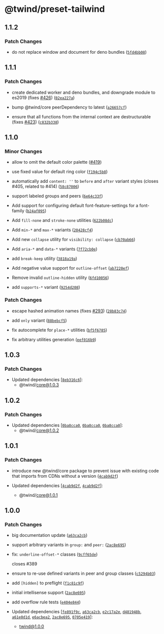 # @twind/preset-tailwind

## 1.1.2

### Patch Changes

- do not replace window and document for deno bundles ([`5fd4bb08`](https://github.com/tw-in-js/twind/commit/5fd4bb082857c6f5504a23a641a2b61a33e7db88))

## 1.1.1

### Patch Changes

- create dedicated worker and deno bundles, and downgrade module to es2019 (fixes [#426](https://github.com/tw-in-js/twind/issues/426)) ([`02ea227a`](https://github.com/tw-in-js/twind/commit/02ea227afffe474cde5e843c3519f0836ee18f8a))

- bump @twind/core peerDependency to latest ([`a26657cf`](https://github.com/tw-in-js/twind/commit/a26657cf025aa7ad207372b30034d81417ad41c7))

- ensure that all functions from the internal context are destructurable (fixes [#423](https://github.com/tw-in-js/twind/issues/423)) ([`c832b338`](https://github.com/tw-in-js/twind/commit/c832b33849690545e7a4dffbdada2f5b97f6aa08))

## 1.1.0

### Minor Changes

- allow to omit the default color palette ([#419](https://github.com/tw-in-js/twind/pull/419))

- use fixed value for default ring color ([`f194c5b8`](https://github.com/tw-in-js/twind/commit/f194c5b8e13bdc0dd66ec7c0df9dbc20d869e14a))

- automatically add `content: ''` to `before` and `after` variant styles (closes #405, related to #414) ([`58c87006`](https://github.com/tw-in-js/twind/commit/58c870060e13e95ac50bcd8b98de441126dafb05))

- support labeled groups and peers ([`6e64c33f`](https://github.com/tw-in-js/twind/commit/6e64c33f8f69155979cc4a90a74e695a484bcc9d))

- Add support for configuring default font-feature-settings for a font-family ([`b24af095`](https://github.com/tw-in-js/twind/commit/b24af09537c889eda791f675499f73acb37e7fb0))

- Add `fill-none` and `stroke-none` utilities ([`622b08dc`](https://github.com/tw-in-js/twind/commit/622b08dc4d74448abd78041586f5888bd82bb655))

- Add `min-*` and `max-*` variants ([`20428cf4`](https://github.com/tw-in-js/twind/commit/20428cf4d27d563456e3fa76b79f8a867a353fb8))

- Add new `collapse` utility for `visibility: collapse` ([`cb70ab66`](https://github.com/tw-in-js/twind/commit/cb70ab6609bc7a017bd80aeefcda8a6a5526997c))

- Add `aria-*` and `data-*` variants ([`7f72cb0e`](https://github.com/tw-in-js/twind/commit/7f72cb0ea61925fe5a9fca067656fd76f7df2f52))

- add `break-keep` utility ([`3818a19a`](https://github.com/tw-in-js/twind/commit/3818a19ab31f0a92de87e6f8e3cc44a45cc6c0e2))

- Add negative value support for `outline-offset` ([`ab7220ef`](https://github.com/tw-in-js/twind/commit/ab7220ef7a780e7f4cdf325f17527c5865ef2d28))

- Remove invalid `outline-hidden` utility ([`6fd10056`](https://github.com/tw-in-js/twind/commit/6fd100563c76135f8e281c804ee4bd1cae97bbde))

- add `supports-*` variant ([`9254d208`](https://github.com/tw-in-js/twind/commit/9254d20855db6c4b1ce3e114f28d4af1d307ac51))

### Patch Changes

- escape hashed animation names (fixes [#293](https://github.com/tw-in-js/twind/issues/293)) ([`28b83c74`](https://github.com/tw-in-js/twind/commit/28b83c74b024ddc7f3fc736171b6e844dbcbbb86))

- add `only` variant ([`88bebcf5`](https://github.com/tw-in-js/twind/commit/88bebcf570292b1f2d624de04a513045f6fe6498))

- fix autocomplete for `place-*` utilities ([`bf5f6785`](https://github.com/tw-in-js/twind/commit/bf5f67852f4323314bef24546cb7e2a3ab850675))

- fix arbitrary utilities generation ([`eef016b9`](https://github.com/tw-in-js/twind/commit/eef016b907d73b2a954c33548ee1c513dec94375))

## 1.0.3

### Patch Changes

- Updated dependencies [[`8eb316c6`](https://github.com/tw-in-js/twind/commit/8eb316c6e2736c1c8fde76d0d9b967261a411ced)]:
  - @twind/core@1.0.3

## 1.0.2

### Patch Changes

- Updated dependencies [[`0ba8cca0`](https://github.com/tw-in-js/twind/commit/0ba8cca0c5c18dcad7831ae3107c55eedeadc8e1), [`0ba8cca0`](https://github.com/tw-in-js/twind/commit/0ba8cca0c5c18dcad7831ae3107c55eedeadc8e1), [`0ba8cca0`](https://github.com/tw-in-js/twind/commit/0ba8cca0c5c18dcad7831ae3107c55eedeadc8e1)]:
  - @twind/core@1.0.2

## 1.0.1

### Patch Changes

- introduce new @twind/core package to prevent issue with existing code that imports from CDNs without a version ([`4cab9d2f`](https://github.com/tw-in-js/twind/commit/4cab9d2fc573dd2a91cc6667510ff1b7b890854b))

- Updated dependencies [[`4cab9d2f`](https://github.com/tw-in-js/twind/commit/4cab9d2fc573dd2a91cc6667510ff1b7b890854b), [`4cab9d2f`](https://github.com/tw-in-js/twind/commit/4cab9d2fc573dd2a91cc6667510ff1b7b890854b)]:
  - @twind/core@1.0.1

## 1.0.0

### Patch Changes

- big documentation update ([`a63ca2cb`](https://github.com/tw-in-js/twind/commit/a63ca2cbf450d8a6f72f4d60f5856cee88d16911))

- support arbitrary variants in `group:` and `peer:` ([`2ac8e695`](https://github.com/tw-in-js/twind/commit/2ac8e6950ad37bac0eb88116448bee8738388f59))

- fix: `underline-offset-*` classes ([`9cff65de`](https://github.com/tw-in-js/twind/commit/9cff65de91d9525cbd5fd04cd2c4618089440317))

  closes #389

- ensure to re-use defined variants in peer and group classes ([`c5294b03`](https://github.com/tw-in-js/twind/commit/c5294b036cf2292278f11f8467b48cb784554915))

- add `[hidden]` to preflight ([`f1c81c9f`](https://github.com/tw-in-js/twind/commit/f1c81c9fdb4154f55598a7cb5a979dc94d92204b))

- initial intellisense support ([`2ac8e695`](https://github.com/tw-in-js/twind/commit/2ac8e6950ad37bac0eb88116448bee8738388f59))

- add overflow rule tests ([`e404e844`](https://github.com/tw-in-js/twind/commit/e404e844c2c0c91a056802d99079ad8ec49c5810))

- Updated dependencies [[`fe891f9c`](https://github.com/tw-in-js/twind/commit/fe891f9c7990a041e0eccaff9a4f58d0834d46d2), [`a63ca2cb`](https://github.com/tw-in-js/twind/commit/a63ca2cbf450d8a6f72f4d60f5856cee88d16911), [`e2c17a2e`](https://github.com/tw-in-js/twind/commit/e2c17a2e8087875f1725e3b07bc32218d2f0c2c0), [`d481948b`](https://github.com/tw-in-js/twind/commit/d481948b0513a59cc3495d5e31f0437c9690d59b), [`a61e0d1d`](https://github.com/tw-in-js/twind/commit/a61e0d1d4a31be6f398b57ceefffdb04b6bceccf), [`e6acbea2`](https://github.com/tw-in-js/twind/commit/e6acbea2f48e3c6441e0cf71cd069f48500ca493), [`2ac8e695`](https://github.com/tw-in-js/twind/commit/2ac8e6950ad37bac0eb88116448bee8738388f59), [`0705e419`](https://github.com/tw-in-js/twind/commit/0705e41946e191974da76c2b27019755520d9c0a)]:
  - twind@1.0.0
